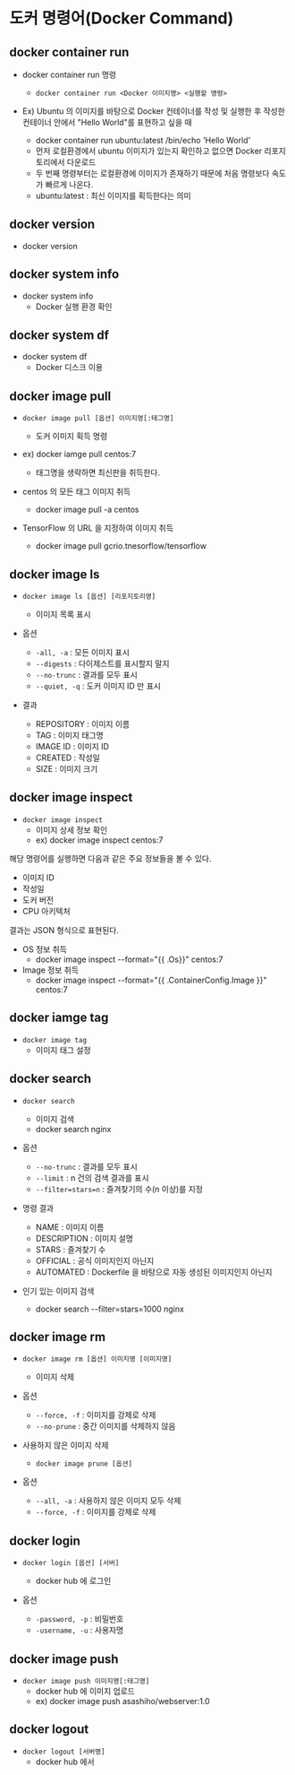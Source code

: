 # 도커 명령어(Docker Command)

## docker container run

- docker container run 명령
  - `docker container run <Docker 이미지명> <실행할 명령>`

- Ex) Ubuntu 의 이미지를 바탕으로 Docker 컨테이너를 작성 및 실행한 후 작성한 컨테이너 안에서 "Hello World"를 표현하고 싶을 때
  - docker container run ubuntu:latest /bin/echo 'Hello World'
  - 먼저 로컬환경에서 ubuntu 이미지가 있는지 확인하고 없으면 Docker 리포지토리에서 다운로드
  - 두 번째 명령부터는 로컬환경에 이미지가 존재하기 때문에 처음 명령보다 속도가 빠르게 나온다.
  - ubuntu:latest : 최신 이미지를 획득한다는 의미
  
## docker version

- docker version

## docker system info 

- docker system info 
  - Docker 실행 환경 확인
 
## docker system df
  
- docker system df
  - Docker 디스크 이용 

## docker image pull

- `docker image pull [옵션] 이미지명[:태그명]`
  - 도커 이미지 획득 명령
  
- ex) docker iamge pull centos:7
  - 태그명을 생략하면 최신판을 취득한다.
- centos 의 모든 태그 이미지 취득
  - docker image pull -a centos
- TensorFlow 의 URL 을 지정하여 이미지 취득
  - docker image pull gcrio.tnesorflow/tensorflow
  
## docker image ls
 
- `docker image ls [옵션] [리포지토리명]`
  - 이미지 목록 표시
  
- 옵션
  - `-all, -a` : 모든 이미지 표시
  - `--digests` : 다이제스트를 표시할지 말지
  - `--no-trunc` : 결과를 모두 표시
  - `--quiet, -q` : 도커 이미지 ID 만 표시
  
- 결과
  - REPOSITORY : 이미지 이름
  - TAG : 이미지 태그명
  - IMAGE ID : 이미지 ID
  - CREATED : 작성일
  - SIZE : 이미지 크기

## docker image inspect

- `docker image inspect`
  - 이미지 상세 정보 확인
  - ex) docker image inspect centos:7

해당 명령어를 실행하면 다음과 같은 주요 정보들을 볼 수 있다.

- 이미지 ID
- 작성일
- 도커 버전
- CPU 아키텍처

결과는 JSON 형식으로 표현된다.

- OS 정보 취득
  - docker image inspect --format="{{ .Os}}" centos:7
- Image 정보 취득
  - docker image inspect --format="{{ .ContainerConfig.Image }}" centos:7

## docker iamge tag

- `docker image tag`
  - 이미지 태그 설정
  
## docker search

- `docker search`
  - 이미지 검색
  - docker search nginx

- 옵션
  - `--no-trunc` : 결과를 모두 표시
  - `--limit` : n  건의 검색 결과를 표시
  - `--filter=stars=n` : 즐겨찾기의 수(n 이상)를 지정

- 명령 결과
  - NAME : 이미지 이름
  - DESCRIPTION : 이미지 설명
  - STARS : 즐겨찾기 수
  - OFFICIAL : 공식 이미지인지 아닌지
  - AUTOMATED : Dockerfile 을 바탕으로 자동 생성된 이미지인지 아닌지
  
- 인기 있는 이미지 검색
  - docker search --filter=stars=1000 nginx
  
## docker image rm

- `docker image rm [옵션] 이미지명 [이미지명]`
  - 이미지 삭제

- 옵션
  - `--force, -f` : 이미지를 강제로 삭제
  - `--no-prune` : 중간 이미지를 삭제하지 않음
  
- 사용하지 않은 이미지 삭제
  - `docker image prune [옵션]`
  
- 옵션
  - `--all, -a` : 사용하지 않은 이미지 모두 삭제
  - `--force, -f` : 이미지를 강제로 삭제
  
## docker login

- `docker login [옵션] [서버]`
  - docker hub 에 로그인

- 옵션
  - `-password, -p` : 비밀번호
  - `-username, -u` : 사용자명
  
## docker image push

- `docker image push 이미지명[:태그명]`
  - docker hub 에 이미지 업로드
  - ex) docker image push asashiho/webserver:1.0
  
## docker logout

- `docker logout [서버명]`
  - docker hub 에서 

